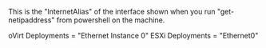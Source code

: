 This is the "InternetAlias" of the interface shown when you run "get-netipaddress" from powershell on the machine.

oVirt Deployments = "Ethernet Instance 0"
ESXi Deployments = "Ethernet0"